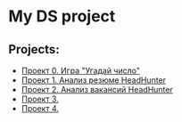 # My DS project 


## Projects: 
* [Проект 0. Игра "Угадай число"](https://github.com/KirillC94/learning/tree/main/project_0)
* [Проект 1. Анализ резюме HeadHunter](https://github.com/KirillC94/Project1.AnalisysHH)
* [Проект 2. Анализ вакансий HeadHunter](https://github.com/KirillC94/Project2.AnalysisHH.SQL)
* [Проект 3. ]()
* [Проект 4. ]()
